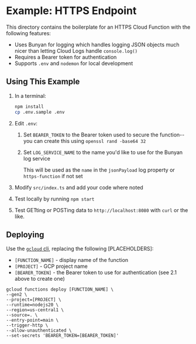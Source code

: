 # Example: HTTPS Endpoint

This directory contains the boilerplate for an HTTPS Cloud Function with the following features:

-   Uses Bunyan for logging which handles logging JSON objects much nicer than letting Cloud Logs handle `console.log()`
-   Requires a Bearer token for authentication
-   Supports `.env` and `nodemon` for local development

## Using This Example

1. In a terminal:
    ```bash
    npm install
    cp .env.sample .env
    ```
1. Edit `.env`:

    1. Set `BEARER_TOKEN` to the Bearer token used to secure the function--you can create this using `openssl rand -base64 32`
    1. Set `LOG_SERVICE_NAME` to the name you'd like to use for the Bunyan log service

        This will be used as the `name` in the `jsonPayload` log property or `https-function` if not set

1. Modify `src/index.ts` and add your code where noted
1. Test locally by running `npm start`
1. Test GETting or POSTing data to `http://localhost:8080` with `curl` or the like.

## Deploying

Use the [`gcloud` cli](https://cloud.google.com/sdk/docs/install), replacing the following [PLACEHOLDERS]:

-   `[FUNCTION_NAME]` - display name of the function
-   `[PROJECT]` - GCP project name
-   `[BEARER_TOKEN]` - the Bearer token to use for authentication (see 2.1 above to create one)

```
gcloud functions deploy [FUNCTION_NAME] \
--gen2 \
--project=[PROJECT] \
--runtime=nodejs20 \
--region=us-central1 \
--source=. \
--entry-point=main \
--trigger-http \
--allow-unauthenticated \
--set-secrets 'BEARER_TOKEN=[BEARER_TOKEN]'
```

